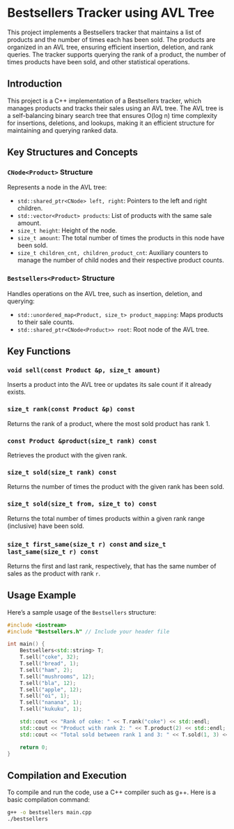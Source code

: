# Bestsellers Tracker using AVL Tree

This project implements a Bestsellers tracker that maintains a list of products and the number of times each has been sold. The products are organized in an AVL tree, ensuring efficient insertion, deletion, and rank queries. The tracker supports querying the rank of a product, the number of times products have been sold, and other statistical operations.

## Introduction

This project is a C++ implementation of a Bestsellers tracker, which manages products and tracks their sales using an AVL tree. The AVL tree is a self-balancing binary search tree that ensures O(log n) time complexity for insertions, deletions, and lookups, making it an efficient structure for maintaining and querying ranked data.

## Key Structures and Concepts

### `CNode<Product>` Structure
Represents a node in the AVL tree:
- `std::shared_ptr<CNode> left, right`: Pointers to the left and right children.
- `std::vector<Product> products`: List of products with the same sale amount.
- `size_t height`: Height of the node.
- `size_t amount`: The total number of times the products in this node have been sold.
- `size_t children_cnt, children_product_cnt`: Auxiliary counters to manage the number of child nodes and their respective product counts.

### `Bestsellers<Product>` Structure
Handles operations on the AVL tree, such as insertion, deletion, and querying:
- `std::unordered_map<Product, size_t> product_mapping`: Maps products to their sale counts.
- `std::shared_ptr<CNode<Product>> root`: Root node of the AVL tree.

## Key Functions

### `void sell(const Product &p, size_t amount)`
Inserts a product into the AVL tree or updates its sale count if it already exists.

### `size_t rank(const Product &p) const`
Returns the rank of a product, where the most sold product has rank 1.

### `const Product &product(size_t rank) const`
Retrieves the product with the given rank.

### `size_t sold(size_t rank) const`
Returns the number of times the product with the given rank has been sold.

### `size_t sold(size_t from, size_t to) const`
Returns the total number of times products within a given rank range (inclusive) have been sold.

### `size_t first_same(size_t r) const` and `size_t last_same(size_t r) const`
Returns the first and last rank, respectively, that has the same number of sales as the product with rank `r`.

## Usage Example

Here’s a sample usage of the `Bestsellers` structure:

```cpp
#include <iostream>
#include "Bestsellers.h" // Include your header file

int main() {
    Bestsellers<std::string> T;
    T.sell("coke", 32);
    T.sell("bread", 1);
    T.sell("ham", 2);
    T.sell("mushrooms", 12);
    T.sell("bla", 12);
    T.sell("apple", 12);
    T.sell("oi", 1);
    T.sell("nanana", 1);
    T.sell("kukuku", 1);

    std::cout << "Rank of coke: " << T.rank("coke") << std::endl;
    std::cout << "Product with rank 2: " << T.product(2) << std::endl;
    std::cout << "Total sold between rank 1 and 3: " << T.sold(1, 3) << std::endl;

    return 0;
}
```
## Compilation and Execution
To compile and run the code, use a C++ compiler such as g++. Here is a basic compilation command:
```bash
g++ -o bestsellers main.cpp
./bestsellers
```
